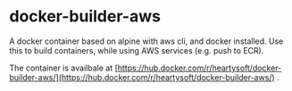 # docker-builder-aws
A docker container based on alpine with aws cli, and docker installed. Use this to build containers, while using AWS services (e.g. push to ECR).

The container is availbale at [https://hub.docker.com/r/heartysoft/docker-builder-aws/](https://hub.docker.com/r/heartysoft/docker-builder-aws/) .
